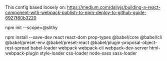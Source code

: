 This config based loosely on:
https://medium.com/dailyjs/building-a-react-component-with-webpack-publish-to-npm-deploy-to-github-guide-6927f60b3220

npm init --scope=@slithy

npm install --save-dev react react-dom prop-types @babel/core @babel/cli @babel/preset-env @babel/preset-react @babel/plugin-proposal-object-rest-spread babel-loader webpack webpack-cli webpack-dev-server html-webpack-plugin style-loader css-loader node-sass sass-loader